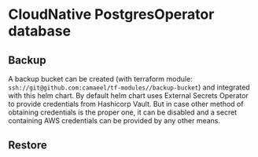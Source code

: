 # CloudNative PostgresOperator database

## Backup

A backup bucket can be created (with terraform module: `ssh://git@github.com:camaeel/tf-modules//backup-bucket`) and integrated with this helm chart. 
By default helm chart uses External Secrets Operator to provide credentials from Hashicorp Vault. But in case other method of obtaining credentials is the proper one, it can be disabled and a secret containing AWS credentials can be provided by any other means. 

## Restore